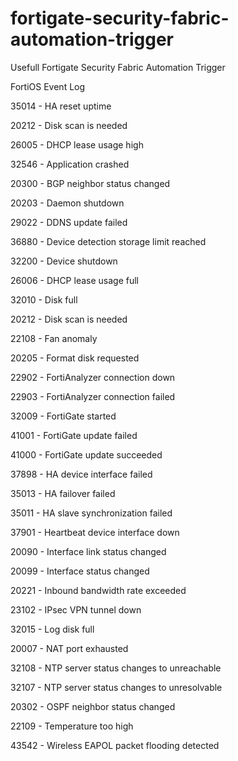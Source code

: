 # fortigate-security-fabric-automation-trigger
Usefull Fortigate Security Fabric Automation Trigger

FortiOS Event Log

35014 - HA reset uptime

20212 - Disk scan is needed

26005 - DHCP lease usage high

32546 - Application crashed

20300 - BGP neighbor status changed

20203 - Daemon shutdown

29022 - DDNS update failed

36880 - Device detection storage limit reached

32200 - Device shutdown

26006 - DHCP lease usage full

32010 - Disk full

20212 - Disk scan is needed

22108 - Fan anomaly

20205 - Format disk requested

22902 - FortiAnalyzer connection down

22903 - FortiAnalyzer connection failed

32009 - FortiGate started

41001 - FortiGate update failed

41000 - FortiGate update succeeded

37898 - HA device interface failed

35013 - HA failover failed

35011 - HA slave synchronization failed

37901 - Heartbeat device interface down

20090 - Interface link status changed

20099 - Interface status changed

20221 - Inbound bandwidth rate exceeded

23102 - IPsec VPN tunnel down

32015 - Log disk full

20007 - NAT port exhausted 

32108 - NTP server status changes to unreachable

32107 - NTP server status changes to unresolvable

20302 - OSPF neighbor status changed

22109 - Temperature too high

43542 - Wireless EAPOL packet flooding detected
